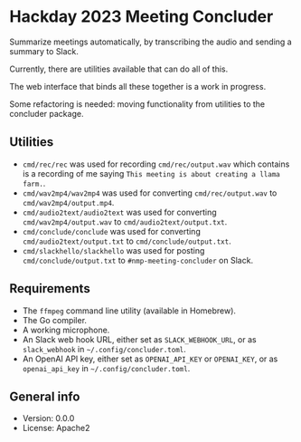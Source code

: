 # Hackday 2023 Meeting Concluder

Summarize meetings automatically, by transcribing the audio and sending a summary to Slack.

Currently, there are utilities available that can do all of this.

The web interface that binds all these together is a work in progress.

Some refactoring is needed: moving functionality from utilities to the concluder package.

## Utilities

* `cmd/rec/rec` was used for recording `cmd/rec/output.wav` which contains is a recording of me saying `This meeting is about creating a llama farm.`.
* `cmd/wav2mp4/wav2mp4` was used for converting `cmd/rec/output.wav` to `cmd/wav2mp4/output.mp4`.
* `cmd/audio2text/audio2text` was used for converting `cmd/wav2mp4/output.wav` to `cmd/audio2text/output.txt`.
* `cmd/conclude/conclude` was used for converting `cmd/audio2text/output.txt` to `cmd/conclude/output.txt`.
* `cmd/slackhello/slackhello` was used for posting `cmd/conclude/output.txt` to `#nmp-meeting-concluder` on Slack.

## Requirements

* The `ffmpeg` command line utility (available in Homebrew).
* The Go compiler.
* A working microphone.
* An Slack web hook URL, either set as `SLACK_WEBHOOK_URL`, or as `slack_webhook` in `~/.config/concluder.toml`.
* An OpenAI API key, either set as `OPENAI_API_KEY` or `OPENAI_KEY`, or as `openai_api_key` in `~/.config/concluder.toml`.

## General info

* Version: 0.0.0
* License: Apache2
